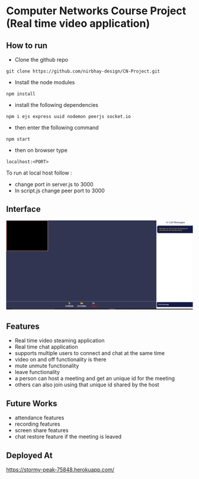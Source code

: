 # Computer Networks Course Project (Real time video application)

## **How to run**

- Clone the github repo

```
git clone https://github.com/nirbhay-design/CN-Project.git
```
- Install the node modules

```
npm install
```

- install the following dependencies

```
npm i ejs express uuid nodemon peerjs socket.io
```

- then enter the following command

```
npm start
```

- then on browser type

```
localhost:<PORT>
```

To run at local host follow :

- change port in server.js to 3000
- In script.js change peer port to 3000

## Interface

![img](https://github.com/Mayank9mare/ImagesForMarkdown/blob/main/eg1.png?raw=true)


## **Features**

- Real time video steaming application
- Real time chat application
- supports multiple users to connect and chat at the same time
- video on and off functionality is there
- mute unmute functionality
- leave functionality 
- a person can host a meeting and get an unique id for the meeting
- others can also join using that unique id shared by the host

## **Future Works**

- attendance features
- recording features
- screen share features
- chat restore feature if the meeting is leaved

## **Deployed At**

https://stormy-peak-75848.herokuapp.com/


